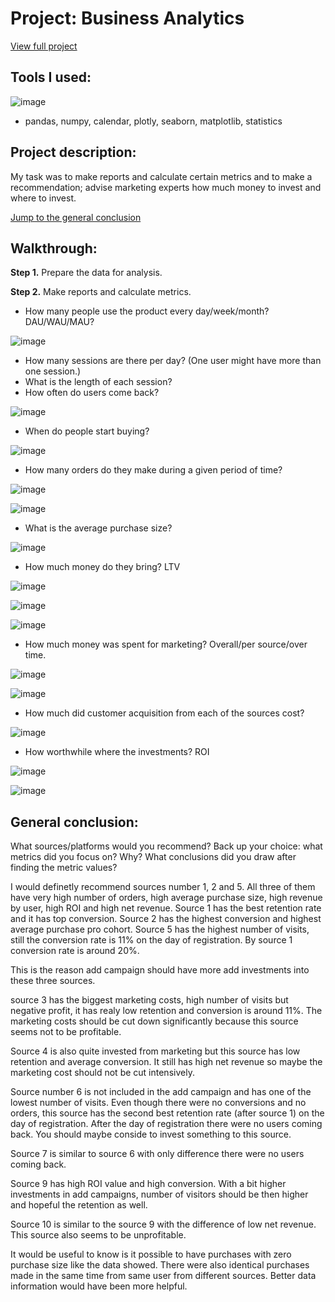 # Project: Business Analytics

[View full project](https://github.com/tonkalicious/PortfolioPracticum100/blob/59b312216c17336a0139d0886fa0ee7e33d46bff/business_analytics_project/Business%20Analytics%20Project%20.ipynb)

## Tools I used:

![image](https://img.shields.io/badge/Made%20with-Jupyter-orange?style=for-the-badge&logo=Jupyter)
- pandas, numpy, calendar, plotly, seaborn, matplotlib, statistics

## Project description:

My task was to make reports and calculate certain metrics and to make a recommendation;
advise marketing experts how much money to invest and where to invest.

[Jump to the general conclusion](#general)

## Walkthrough:

**Step 1.** Prepare the data for analysis.

**Step 2.** Make reports and calculate metrics.

  - How many people use the product every day/week/month? DAU/WAU/MAU?
  
 ![image](https://user-images.githubusercontent.com/81360033/147467668-ade4e5ab-af8f-40a5-85a2-3166e6a7582a.png)

  - How many sessions are there per day? (One user might have more than one session.)
  - What is the length of each session?
  - How often do users come back?
  
  ![image](https://user-images.githubusercontent.com/81360033/147468170-195d7d88-e02e-4cca-9f04-4a181f8ae427.png)

  - When do people start buying?
 
 ![image](https://user-images.githubusercontent.com/81360033/147468223-6285e3dc-a240-413f-b49d-86e655658750.png)

  - How many orders do they make during a given period of time?
  
  ![image](https://user-images.githubusercontent.com/81360033/147468265-2b426e63-80c0-428e-a6f5-2969d3d56049.png)
  
  ![image](https://user-images.githubusercontent.com/81360033/147468288-d492733b-a633-421b-805d-551109293ef9.png)

  - What is the average purchase size?
  
 ![image](https://user-images.githubusercontent.com/81360033/147468327-b400c614-5ed1-429d-9607-0f6fae01ebf9.png)

  - How much money do they bring? LTV
  
![image](https://user-images.githubusercontent.com/81360033/147468379-595dfe50-e6b5-46c4-b067-66b1f4ff7587.png)
 
![image](https://user-images.githubusercontent.com/81360033/147468398-eccbba4c-8b97-4149-b07d-bedbdadb595f.png)

![image](https://user-images.githubusercontent.com/81360033/147468424-5f38af3a-1ad2-4e9c-8832-b26371628579.png)

  - How much money was spent for marketing? Overall/per source/over time.
  
![image](https://user-images.githubusercontent.com/81360033/147468490-ed45b73c-cdb3-4df8-b4bb-ff3e2e01a3b3.png)

![image](https://user-images.githubusercontent.com/81360033/147468526-0e8e4a67-831e-4900-b5c1-2b589b439bd1.png)

  - How much did customer acquisition from each of the sources cost?
 
![image](https://user-images.githubusercontent.com/81360033/147468563-ca7915cc-876a-4e95-8ec6-d5bbdc27d598.png)

  - How worthwhile where the investments? ROI
  
![image](https://user-images.githubusercontent.com/81360033/147468606-dca85b62-1744-40a1-964f-c0589c02d2ae.png)
 
![image](https://user-images.githubusercontent.com/81360033/147468623-4085ef9e-5625-4765-8630-36e00a0dc3bf.png)
  
## General conclusion:
<a id="general"></a>

What sources/platforms would you recommend? Back up your choice: what metrics did you focus on? Why? What conclusions did you draw after finding the metric values?

I would definetly recommend sources number 1, 2 and 5. All three of them have very high number of orders, high average purchase size, high revenue by user, high ROI and high net revenue. Source 1 has the best retention rate and it has top conversion. Source 2 has the highest conversion and highest average purchase pro cohort. Source 5 has the highest number of visits, still the conversion rate is 11% on the day of registration. By source 1 conversion rate is around 20%.

This is the reason add campaign should have more add investments into these three sources.

source 3 has the biggest marketing costs, high number of visits but negative profit, it has realy low retention and conversion is around 11%. The marketing costs should be cut down significantly because this source seems not to be profitable.

Source 4 is also quite invested from marketing but this source has low retention and average conversion. It still has high net revenue so maybe the marketing cost should not be cut intensively.

Source number 6 is not included in the add campaign and has one of the lowest number of visits. Even though there were no conversions and no orders, this source has the second best retention rate (after source 1) on the day of registration. After the day of registration there were no users coming back. You should maybe conside to invest something to this source.

Source 7 is similar to source 6 with only difference there were no users coming back.

Source 9 has high ROI value and high conversion. With a bit higher investments in add campaigns, number of visitors should be then higher and hopeful the retention as well.

Source 10 is similar to the source 9 with the difference of low net revenue. This source also seems to be unprofitable.

It would be useful to know is it possible to have purchases with zero purchase size like the data showed. There were also identical purchases made in the same time from same user from different sources. Better data information would have been more helpful.

  
  
  
  
  




